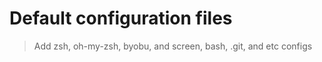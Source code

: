 # Default configuration files

> Add zsh, oh-my-zsh, byobu, and screen, bash, .git, and etc configs
